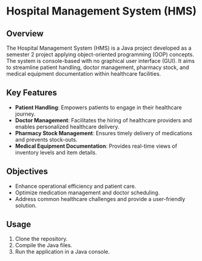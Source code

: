 # Hospital Management System (HMS)

## Overview

The Hospital Management System (HMS) is a Java project developed as a semester 2 project applying object-oriented programming (OOP) concepts. The system is console-based with no graphical user interface (GUI). It aims to streamline patient handling, doctor management, pharmacy stock, and medical equipment documentation within healthcare facilities.

## Key Features

- **Patient Handling**: Empowers patients to engage in their healthcare journey.
- **Doctor Management**: Facilitates the hiring of healthcare providers and enables personalized healthcare delivery.
- **Pharmacy Stock Management**: Ensures timely delivery of medications and prevents stock-outs.
- **Medical Equipment Documentation**: Provides real-time views of inventory levels and item details.

## Objectives

- Enhance operational efficiency and patient care.
- Optimize medication management and doctor scheduling.
- Address common healthcare challenges and provide a user-friendly solution.

## Usage

1. Clone the repository.
2. Compile the Java files.
3. Run the application in a Java console.
